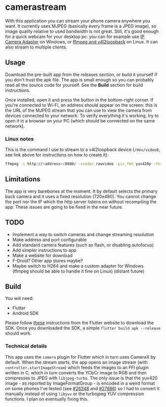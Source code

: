 # camerastream

With this application you can stream your phone camera anywhere you want. It currently uses MJPEG (basically every frame is a JPEG image), so image quality relative to used bandwidth is not great. Still, it's good enough for a quick webcam for your desktop pc: you can for example use [IP Camera Adapter](https://ip-webcam.appspot.com/) on Windows, or [ffmpeg and v4l2loopback](https://superuser.com/questions/751568/use-a-ip-camera-as-a-virtual-camera) on Linux. It can also stream to multiple clients.

## Usage

Download the pre-built app from the releases section, or build it yourself if you don't trust the apk file. The app is small enough so you can probably read all the source code for yourself. See the **Build** section for build instructions.

Once installed, open it and press the button in the bottom-right corner. If you're connected to Wi-Fi, an address should appear on the screen: this is the URL of the MJPEG stream that you can use to view the camera from devices connected to your network. To verify everything it's working, try to open it in a browser on your PC (which should be connected on the same network).

### Linux notes

This is the command I use to stream to a v4l2loopback device (`/dev/video0`, see link above for instructions on how to create it):

```bash
ffmpeg -i http://<address>:8080/ -vcodec rawvideo -pix_fmt yuv420p -threads 0 -f v4l2 /dev/video0 # <--- change /dev/video0 to your v4l2loopback device
```

## Limitations

The app is very barebones at the moment. It by default selects the primary back camera and it uses a fixed resolution (720x480). You cannot change the port nor the IP which the http server listens on without recompiling the app. These issues are going to be fixed in the near future. 

## TODO

* Implement a way to switch cameras and change streaming resolution
* Make address and port configurable
* Add standard camera features (such as flash, or disabling autofocus)
* Add simpler instructions to app
* Make a website for download
* F-Droid? Other app stores maybe?
* Maybe switch to H264 and make a custom adapter for Windows (ffmpeg should be able to handle it fine on Linux) (distant future)

## Build

You will need:

* Flutter
* Android SDK

Please follow [these](https://docs.flutter.dev/get-started/install) instructions from the Flutter website to download the SDK. Once you downloaded the SDK, a simple `flutter build apk --release` should work.

### Technical details

This app uses the `camera` plugin for Flutter which in turn uses CameraX by default. When the stream starts, the app opens an image stream (with `controller.startImageStream`) which feeds the images to an FFI plugin written in C, which in turn converts the YCbCr image to RGB and then compresses to JPEG with `libjpeg-turbo`.  The only issue is that the yuv420 image - as reported by ImageFormatGroup - is encoded in a weird format on some phones I've tested (see [#26348](https://github.com/flutter/flutter/issues/26348) and [#27686](https://github.com/flutter/flutter/issues/27686#issuecomment-2211774141)) so I had to convert it manually instead of using `libyuv` or the turbojpeg YUV compression functions. I plan on eventually fixing this.
